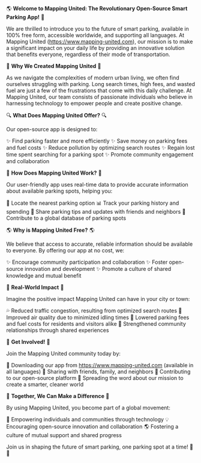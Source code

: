 🌎 **Welcome to Mapping United: The Revolutionary Open-Source Smart Parking App!** 🚗

We are thrilled to introduce you to the future of smart parking, available in 100% free form, accessible worldwide, and supporting all languages. At Mapping United (https://www.mapping-united.com), our mission is to make a significant impact on your daily life by providing an innovative solution that benefits everyone, regardless of their mode of transportation.

🌟 **Why We Created Mapping United** 🌟

As we navigate the complexities of modern urban living, we often find ourselves struggling with parking. Long search times, high fees, and wasted fuel are just a few of the frustrations that come with this daily challenge. At Mapping United, our team consists of passionate individuals who believe in harnessing technology to empower people and create positive change.

🔍 **What Does Mapping United Offer?** 🔍

Our open-source app is designed to:

✨ Find parking faster and more efficiently
✨ Save money on parking fees and fuel costs
✨ Reduce pollution by optimizing search routes
✨ Regain lost time spent searching for a parking spot
✨ Promote community engagement and collaboration

💬 **How Does Mapping United Work?** 💬

Our user-friendly app uses real-time data to provide accurate information about available parking spots, helping you:

📍 Locate the nearest parking option
📊 Track your parking history and spending
👥 Share parking tips and updates with friends and neighbors
🌟 Contribute to a global database of parking spots

🌎 **Why is Mapping United Free?** 🌎

We believe that access to accurate, reliable information should be available to everyone. By offering our app at no cost, we:

✨ Encourage community participation and collaboration
✨ Foster open-source innovation and development
✨ Promote a culture of shared knowledge and mutual benefit

🚀 **Real-World Impact** 🚀

Imagine the positive impact Mapping United can have in your city or town:

💦 Reduced traffic congestion, resulting from optimized search routes
🌟 Improved air quality due to minimized idling times
💸 Lowered parking fees and fuel costs for residents and visitors alike
👥 Strengthened community relationships through shared experiences

🎉 **Get Involved!** 🎉

Join the Mapping United community today by:

📲 Downloading our app from https://www.mapping-united.com (available in all languages)
🤝 Sharing with friends, family, and neighbors
💬 Contributing to our open-source platform
🌟 Spreading the word about our mission to create a smarter, cleaner world

🌈 **Together, We Can Make a Difference** 🌈

By using Mapping United, you become part of a global movement:

🔵 Empowering individuals and communities through technology
💡 Encouraging open-source innovation and collaboration
🌎 Fostering a culture of mutual support and shared progress

Join us in shaping the future of smart parking, one parking spot at a time! 🚗💪